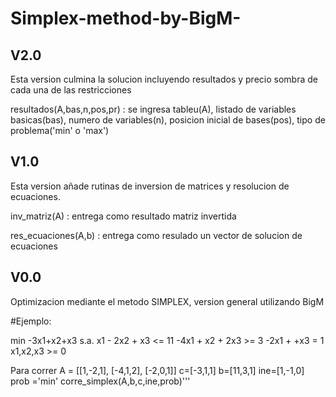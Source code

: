 # Simplex-method-by-BigM-
V2.0
----
Esta version culmina la solucion incluyendo resultados y precio sombra de cada una de las restricciones

resultados(A,bas,n,pos,pr)  : se ingresa tableu(A), listado de variables basicas(bas), numero de variables(n), posicion inicial de bases(pos), tipo de problema('min' o 'max')

V1.0
----
Esta version añade rutinas de inversion de matrices y resolucion de ecuaciones.

inv_matriz(A) : entrega como resultado matriz invertida

res_ecuaciones(A,b) : entrega como resulado un vector de solucion de ecuaciones


V0.0
----
Optimizacion mediante el metodo SIMPLEX, version general utilizando BigM

#Ejemplo:

min -3x1+x2+x3
s.a.
      x1 - 2x2 +  x3 <= 11
    -4x1 +  x2 + 2x3 >=  3
    -2x1 +       +x3 =   1
            x1,x2,x3 >=  0

Para correr
A = [[1,-2,1],
     [-4,1,2],
     [-2,0,1]]
c=[-3,1,1]
b=[11,3,1]
ine=[1,-1,0]
prob ='min'
corre_simplex(A,b,c,ine,prob)'''
